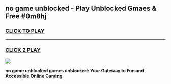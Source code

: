 
## no game unblocked - Play Unblocked Gmaes & Free #0m8hj
<h3>
<a href="https://news.freeplayer.one?title=no_game_unblocked&ref=24F">CLICK TO PLAY</a></h3>
<hr>

<h3>
<a href="https://news.freeplayer.one?title=no_game_unblocked&ref=24F">CLICK 2 PLAY</a>
  
</h3>

<a href="https://news.freeplayer.one?title=no_game_unblocked&ref=24F/"><img src="https://clearcache.store/games.png"></a>


**no game unblocked games unblocked: Your Gateway to Fun and Accessible Online Gaming**
